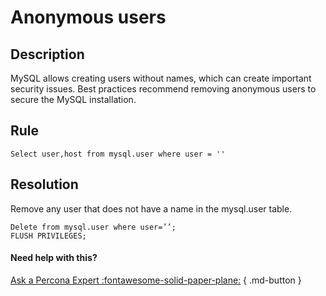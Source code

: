 # Anonymous users

## Description
MySQL allows creating users without names, which can create important security issues. 
Best practices recommend removing anonymous users to secure the MySQL installation.

## Rule
`Select user,host from mysql.user where user = ''`


## Resolution
Remove any user that does not have a name in the mysql.user table.  
```
Delete from mysql.user where user=’’;
FLUSH PRIVILEGES;
```
#### Need help with this?

[Ask a Percona Expert :fontawesome-solid-paper-plane:](https://www.percona.com/about-percona/contact) { .md-button }